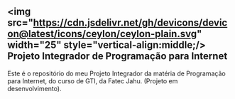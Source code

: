 
## <img src="https://cdn.jsdelivr.net/gh/devicons/devicon@latest/icons/ceylon/ceylon-plain.svg" width="25" style="vertical-align:middle;/> Projeto Integrador de Programação para Internet

Este é o repositório do meu Projeto Integrador da matéria de Programação para Internet, do curso de GTI, da Fatec Jahu. (Projeto em desenvolvimento).
